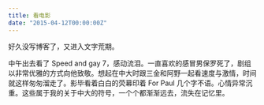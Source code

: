 ```yaml
---
title: 看电影
date: "2015-04-12T00:00:00Z"
---
```


好久没写博客了，又进入文字荒期。

中午出去看了 Speed and gay 7，感动流泪。一直喜欢的感冒男保罗死了，剧组以非常优雅的方式向他致敬。想起在中大时跟三金和阿野一起看速度与激情，时间就这样匆匆溜走了。影毕看着白白的荧幕印着 For Paul 几个字不语。心情异常沉重。这些属于我的关于中大的符号，一个个都渐渐远去，流失在记忆里。
